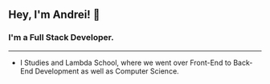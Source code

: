 ## Hey, I'm Andrei! 👋
### I'm a Full Stack Developer.
--- 
- I Studies and Lambda School, where we went over Front-End to Back-End Development as well as Computer Science.


